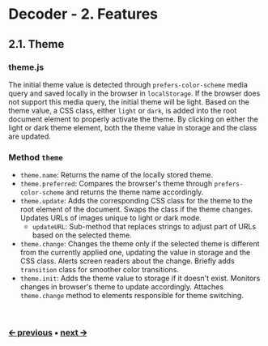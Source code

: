 # Decoder - 2. Features
## 2.1. Theme
### theme.js
The initial theme value is detected through `prefers-color-scheme` media query and saved locally in the browser in `localStorage`. If the browser does not support this media query, the initial theme will be light. Based on the theme value, a CSS class, either `light` or `dark`, is added into the root document element to properly activate the theme. By clicking on either the light or dark theme element, both the theme value in storage and the class are updated.

### Method `theme`
- `theme.name`: Returns the name of the locally stored theme.
- `theme.preferred`: Compares the browser's theme through `prefers-color-scheme` and returns the theme name accordingly.
- `theme.update`: Adds the corresponding CSS class for the theme to the root element of the document. Swaps the class if the theme changes. Updates URLs of images unique to light or dark mode.
  - `updateURL`: Sub-method that replaces strings to adjust part of URLs based on the selected theme.
- `theme.change`: Changes the theme only if the selected theme is different from the currently applied one, updating the value in storage and the CSS class. Alerts screen readers about the change. Briefly adds `transition` class for smoother color transitions.
- `theme.init`: Adds the theme value to storage if it doesn't exist. Monitors changes in browser's theme to update accordingly. Attaches `theme.change` method to elements responsible for theme switching.

<br>

### [🡨 previous](/docs/en/features.md) • [next 🡪](/docs/en/feature-translation.md)
